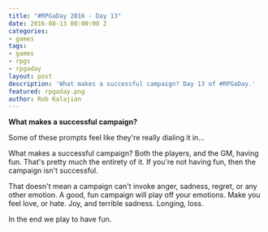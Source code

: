 ```yaml
---
title: "#RPGaDay 2016 - Day 13"
date: 2016-08-13 00:00:00 Z
categories:
- games
tags:
- games
- rpgs
- rpgaday
layout: post
description: 'What makes a successful campaign? Day 13 of #RPGaDay.'
featured: rpgaday.png
author: Rob Kalajian
---
```


**What makes a successful campaign?**

Some of these prompts feel like they're really dialing it in...

What makes a successful campaign? Both the players, and the GM, having fun. That's pretty much the entirety of it. If you're not having fun, then the campaign isn't successful.

That doesn't mean a campaign can't invoke anger, sadness, regret, or any other emotion. A good, fun campaign will play off your emotions. Make you feel love, or hate. Joy, and terrible sadness. Longing, loss.

In the end we play to have fun.
